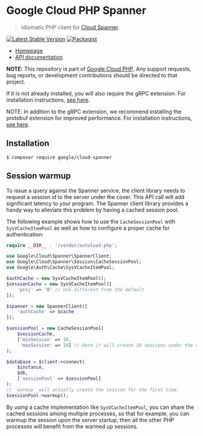 # Google Cloud PHP Spanner

> Idiomatic PHP client for [Cloud Spanner](https://cloud.google.com/spanner/).

[![Latest Stable Version](https://poser.pugx.org/google/cloud-spanner/v/stable)](https://packagist.org/packages/google/cloud-spanner) [![Packagist](https://img.shields.io/packagist/dm/google/cloud-spanner.svg)](https://packagist.org/packages/google/cloud-spanner)

* [Homepage](http://googlecloudplatform.github.io/google-cloud-php)
* [API documentation](http://googlecloudplatform.github.io/google-cloud-php/#/docs/cloud-spanner/latest/spanner/spannerclient)

**NOTE:** This repository is part of [Google Cloud PHP](https://github.com/googlecloudplatform/google-cloud-php). Any
support requests, bug reports, or development contributions should be directed to
that project.

If it is not already installed, you will also require the gRPC extension. For installation instructions, [see here](https://cloud.google.com/php/grpc).

NOTE: In addition to the gRPC extension, we recommend installing the protobuf extension for improved performance. For installation instructions, [see here](https://cloud.google.com/php/grpc#install_the_protobuf_runtime_library).

## Installation

```
$ composer require google/cloud-spanner
```

## Session warmup

To issue a query against the Spanner service, the client library needs to request a session id to the server under the cover. This API call will add significant latency to your program. The Spanner client library provides a handy way to alleviate this problem by having a cached session pool.

The following example shows how to use the `CacheSessionPool` with `SysVCacheItemPool` as well as how to configure a proper cache for authentication:

```php
require __DIR__ . '/vendor/autoload.php';

use Google\Cloud\Spanner\SpannerClient;
use Google\Cloud\Spanner\Session\CacheSessionPool;
use Google\Auth\Cache\SysVCacheItemPool;

$authCache = new SysVCacheItemPool();
$sessionCache = new SysVCacheItemPool([
    'proj' => 'B' // Use different from the default
]);

$spanner = new SpannerClient([
    'authCache' => $cache
]);

$sessionPool = new CacheSessionPool(
    $sessionCache,
    ['minSession' => 10,
     'maxSession' => 10] // Here it will create 10 sessions under the cover.
);

$database = $client->connect(
    $instance,
    $db,
    ['sessionPool' => $sessionPool]
);
// `warmup` will actually create the session for the first time.
$sessionPool->warmup();

```

By using a cache implementation like `SysVCacheItemPool`, you can share the cached sessions among multiple processes, so that for example, you can warmup the session upon the server startup, then all the other PHP processes will benefit from the warmed up sessions.
